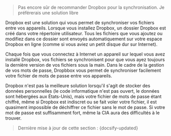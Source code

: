 > Pas encore sûr de recommander Dropbox pour la synchronisation. Je préférerais une solution libre

Dropbox est une solution qui vous permet de synchroniser vos fichiers entre vos appareils. Lorsque vous installez Dropbox, un dossier Dropbox est créé dans votre répertoire utilisateur. Tous les fichiers que vous ajoutez ou modifiez dans ce dossier sont envoyés automatiquement sur votre espace Dropbox en ligne (comme si vous aviez un petit disque dur sur Internet).

Chaque fois que vous connectez à Internet un appareil sur lequel vous avez installé Dropbox, vos fichiers se synchronisent pour que vous ayez toujours la dernière version de vos fichiers sous la main. Dans le cadre de la gestion de vos mots de passe, Dropbbox vous permet de synchroniser facilement votre fichier de mots de passe entre vos appareils.

Dropbox n'est pas la meilleure solution lorsqu'il s'agit de stocker des données personnelles (le code informatique n'est pas ouvert, le données sont hébergées aux États-Unis), mais votre fichier de mots de passe étant chiffré, même si Dropbox est indiscret ou se fait voler votre fichier, il est quasiment impossible de déchiffrer ce fichier sans le mot de passe. Si votre mot de passe est suffisamment fort, même la CIA aura des difficultés à le trouver.

> Dernière mise à jour de cette section : {docsify-updated}
